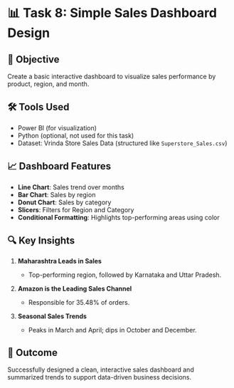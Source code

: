 # 📊 Task 8: Simple Sales Dashboard Design

## 🎯 Objective
Create a basic interactive dashboard to visualize sales performance by product, region, and month.

## 🛠 Tools Used
* Power BI (for visualization)
* Python (optional, not used for this task)
* Dataset: Vrinda Store Sales Data (structured like `Superstore_Sales.csv`)

## 📈 Dashboard Features
* **Line Chart**: Sales trend over months
* **Bar Chart**: Sales by region
* **Donut Chart**: Sales by category
* **Slicers**: Filters for Region and Category
* **Conditional Formatting**: Highlights top-performing areas using color

## 🔍 Key Insights
1. **Maharashtra Leads in Sales**
   - Top-performing region, followed by Karnataka and Uttar Pradesh.

2. **Amazon is the Leading Sales Channel**
   - Responsible for 35.48% of orders.

3. **Seasonal Sales Trends**
   - Peaks in March and April; dips in October and December.

## 📌 Outcome
Successfully designed a clean, interactive sales dashboard and summarized trends to support data-driven business decisions.
